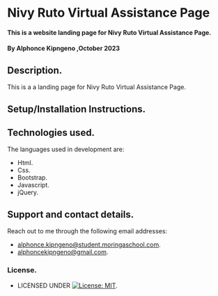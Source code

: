 # Nivy Ruto Virtual Assistance Page
#### This is a website landing page for Nivy Ruto Virtual Assistance Page.
#### By **Alphonce Kipngeno** ,October 2023
## Description.
This is a a landing page for Nivy Ruto Virtual Assistance Page.
## Setup/Installation Instructions.

## Technologies used.
The languages used in development are:
* Html.
* Css.
* Bootstrap.
* Javascript.
* jQuery.
## Support and contact details.
Reach out to me through the following email addresses: 
* alphonce.kipngeno@student.moringaschool.com.
* alphoncekipngeno@gmail.com.
### License.
* LICENSED UNDER  [![License: MIT](https://img.shields.io/badge/License-MIT-yellow.svg)](LICENSE).

